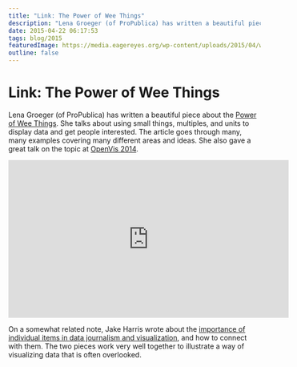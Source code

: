 ```yaml
---
title: "Link: The Power of Wee Things"
description: "Lena Groeger (of ProPublica) has written a beautiful piece about the Power of Wee Things. She talks about using small things, multiples, and units to display data and get people interested. The article goes through many, many examples covering many different areas and ideas. She also gave a great talk on the topic at OpenVis 2014."
date: 2015-04-22 06:17:53
tags: blog/2015
featuredImage: https://media.eagereyes.org/wp-content/uploads/2015/04/waldo.jpg
outline: false
---
```


# Link: The Power of Wee Things

Lena Groeger (of ProPublica) has written a beautiful piece about the <a href="http://www.propublica.org/nerds/item/a-big-article-about-wee-things">Power of Wee Things</a>. She talks about using small things, multiples, and units to display data and get people interested. The article goes through many, many examples covering many different areas and ideas. She also gave a great talk on the topic at <a href="http://openvisconf.com/2014/">OpenVis 2014</a>.

<p align="center"><iframe width="560" height="315" src="https://www.youtube.com/embed/ZPAp3Fxx7TE?si=APdqQDvHtwdASKb9" title="YouTube video player" frameborder="0" allow="accelerometer; autoplay; clipboard-write; encrypted-media; gyroscope; picture-in-picture; web-share" allowfullscreen></iframe></p>

On a somewhat related note, Jake Harris wrote about the <a href="https://source.opennews.org/en-US/learning/connecting-dots/">importance of individual items in data journalism and visualization</a>, and how to connect with them. The two pieces work very well together to illustrate a way of visualizing data that is often overlooked.


<PostedBy />


